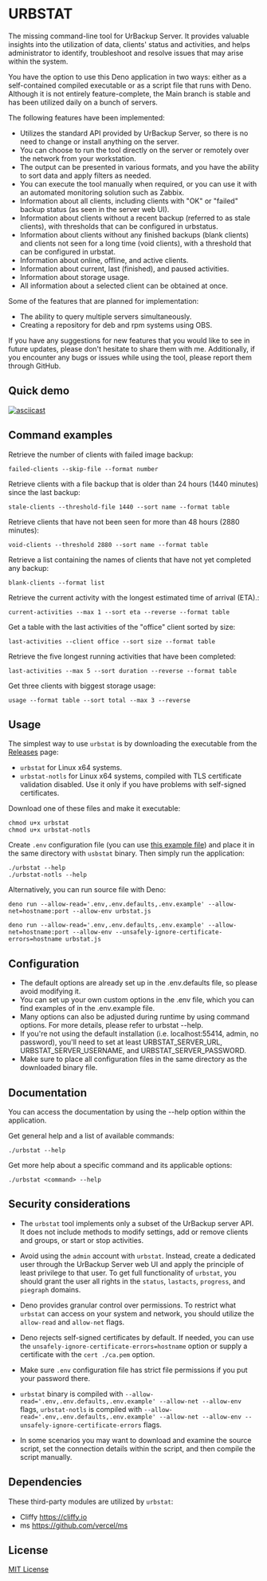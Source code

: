 # URBSTAT

The missing command-line tool for UrBackup Server. It provides valuable insights
into the utilization of data, clients' status and activities, and helps
administrator to identify, troubleshoot and resolve issues that may arise within
the system.

You have the option to use this Deno application in two ways: either as a
self-contained compiled executable or as a script file that runs with Deno.
Although it is not entirely feature-complete, the Main branch is stable and has
been utilized daily on a bunch of servers.

The following features have been implemented:

- Utilizes the standard API provided by UrBackup Server, so there is no need to
  change or install anything on the server.
- You can choose to run the tool directly on the server or remotely over the
  network from your workstation.
- The output can be presented in various formats, and you have the ability to
  sort data and apply filters as needed.
- You can execute the tool manually when required, or you can use it with an
  automated monitoring solution such as Zabbix.
- Information about all clients, including clients with "OK" or "failed" backup
  status (as seen in the server web UI).
- Information about clients without a recent backup (referred to as stale
  clients), with thresholds that can be configured in urbstatus.
- Information about clients without any finished backups (blank clients) and
  clients not seen for a long time (void clients), with a threshold that can be
  configured in urbstat.
- Information about online, offline, and active clients.
- Information about current, last (finished), and paused activities.
- Information about storage usage.
- All information about a selected client can be obtained at once.

Some of the features that are planned for implementation:

- The ability to query multiple servers simultaneously.
- Creating a repository for deb and rpm systems using OBS.

If you have any suggestions for new features that you would like to see in
future updates, please don't hesitate to share them with me. Additionally, if
you encounter any bugs or issues while using the tool, please report them
through GitHub.

## Quick demo

[![asciicast](https://asciinema.org/a/557533.svg)](https://asciinema.org/a/557533)

## Command examples

Retrieve the number of clients with failed image backup:

```shell
failed-clients --skip-file --format number
```

Retrieve clients with a file backup that is older than 24 hours (1440 minutes)
since the last backup:

```shell
stale-clients --threshold-file 1440 --sort name --format table
```

Retrieve clients that have not been seen for more than 48 hours (2880 minutes):

```shell
void-clients --threshold 2880 --sort name --format table
```

Retrieve a list containing the names of clients that have not yet completed any
backup:

```shell
blank-clients --format list
```

Retrieve the current activity with the longest estimated time of arrival (ETA).:

```shell
current-activities --max 1 --sort eta --reverse --format table
```

Get a table with the last activities of the "office" client sorted by size:

```shell
last-activities --client office --sort size --format table
```

Retrieve the five longest running activities that have been completed:

```shell
last-activities --max 5 --sort duration --reverse --format table
```

Get three clients with biggest storage usage:

```shell
usage --format table --sort total --max 3 --reverse
```

## Usage

The simplest way to use `urbstat` is by downloading the executable from the
[Releases](https://github.com/bartmichu/urbstat/releases) page:

- `urbstat` for Linux x64 systems.
- `urbstat-notls` for Linux x64 systems, compiled with TLS certificate
  validation disabled. Use it only if you have problems with self-signed
  certificates.

Download one of these files and make it executable:

```shell
chmod u+x urbstat
chmod u+x urbstat-notls
```

Create `.env` configuration file (you can use
[this example file](https://raw.githubusercontent.com/bartmichu/urbstat/main/.env.example))
and place it in the same directory with `usbstat` binary. Then simply run the
application:

```shell
./urbstat --help
./urbstat-notls --help
```

Alternatively, you can run source file with Deno:

```shell
deno run --allow-read='.env,.env.defaults,.env.example' --allow-net=hostname:port --allow-env urbstat.js

deno run --allow-read='.env,.env.defaults,.env.example' --allow-net=hostname:port --allow-env --unsafely-ignore-certificate-errors=hostname urbstat.js
```

## Configuration

- The default options are already set up in the .env.defaults file, so please
  avoid modifying it.
- You can set up your own custom options in the .env file, which you can find
  examples of in the .env.example file.
- Many options can also be adjusted during runtime by using command options. For
  more details, please refer to urbstat <command> --help.
- If you're not using the default installation (i.e. localhost:55414, admin, no
  password), you'll need to set at least URBSTAT_SERVER_URL,
  URBSTAT_SERVER_USERNAME, and URBSTAT_SERVER_PASSWORD.
- Make sure to place all configuration files in the same directory as the
  downloaded binary file.

## Documentation

You can access the documentation by using the --help option within the
application.

Get general help and a list of available commands:

```shell
./urbstat --help
```

Get more help about a specific command and its applicable options:

```shell
./urbstat <command> --help
```

## Security considerations

- The `urbstat` tool implements only a subset of the UrBackup server API. It
  does not include methods to modify settings, add or remove clients and groups,
  or start or stop activities.

- Avoid using the `admin` account with `urbstat`. Instead, create a dedicated
  user through the UrBackup Server web UI and apply the principle of least
  privilege to that user. To get full functionality of `urbstat`, you should
  grant the user all rights in the `status`, `lastacts`, `progress`, and
  `piegraph` domains.

- Deno provides granular control over permissions. To restrict what `urbstat`
  can access on your system and network, you should utilize the `allow-read` and
  `allow-net` flags.

- Deno rejects self-signed certificates by default. If needed, you can use the
  `unsafely-ignore-certificate-errors=hostname` option or supply a certificate
  with the `cert ./ca.pem` option.

- Make sure `.env` configuration file has strict file permissions if you put
  your password there.

- `urbstat` binary is compiled with
  `--allow-read='.env,.env.defaults,.env.example' --allow-net --allow-env`
  flags, `urbstat-notls` is compiled with
  `--allow-read='.env,.env.defaults,.env.example' --allow-net --allow-env --unsafely-ignore-certificate-errors`
  flags.

- In some scenarios you may want to download and examine the source script, set
  the connection details within the script, and then compile the script
  manually.

## Dependencies

These third-party modules are utilized by `urbstat`:

- Cliffy https://cliffy.io
- ms https://github.com/vercel/ms

## License

[MIT License](https://github.com/bartmichu/urbstat/blob/main/LICENSE)
